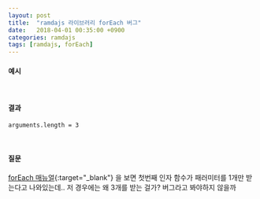```yaml
---
layout: post
title:  "ramdajs 라이브러리 forEach 버그"
date:   2018-04-01 00:35:00 +0900
categories: ramdajs
tags: [ramdajs, forEach]
---
```

#### 예시
<script src="https://gist.github.com/min9nim/11a2369a18f41c09ebc39c4991da78b0.js"></script>
<br>

#### 결과
```
arguments.length = 3
```
<br>


#### 질문
[forEach 매뉴얼](http://ramdajs.com/docs/#forEach){:target="_blank"} 을 보면
첫번째 인자 함수가 패러미터를 1개만 받는다고 나와있는데.. 저 경우에는 왜 3개를 받는 걸가?
버그라고 봐야하지 않을까
